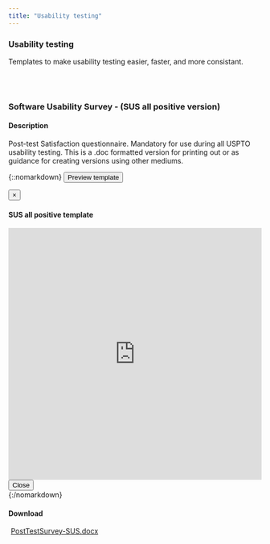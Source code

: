 ```yaml
---
title: "Usability testing"
---
```


<div class="pl-pattern">

<h3>Usability testing</h3>

Templates to make usability testing easier, faster, and more consistant.

<br><br>
</div>

<div class="pl-pattern">

### Software Usability Survey - \(SUS all positive version\)

#### Description

Post-test Satisfaction questionnaire. Mandatory for use during all USPTO usability testing. This is a .doc formatted version for printing out or as guidance for creating versions using other mediums.

{::nomarkdown}
    <button type="button" class="btn btn-primary" data-toggle="modal" data-target="#modal-susdoc">Preview template</button>
    <div class="modal fade" id="modal-susdoc" tabindex="-1" role="dialog" aria-labelledby="hd-pdf">
      <div class="modal-dialog" role="document">
        <div class="modal-content">
          <div class="modal-header">
            <button type="button" class="close" data-dismiss="modal" aria-label="Close"><span aria-hidden="true">&times;</span></button>
            <h4 class="modal-title" id="hd-pdf">SUS all positive template</h4>
          </div>
          <div class="modal-body">
            <iframe class="iframe-pdf" frameborder="0" src="http://docs.google.com/gview?url=http://uspto.github.io/designpatterns/docs/guides/downloads/PostTestSurvey-SUS.docx&amp;embedded=true" style="height: 500px; width: 100%"></iframe>
          </div>
          <div class="modal-footer">
            <button type="button" class="btn btn-default" data-dismiss="modal">Close</button>
          </div>
        </div>
      </div>
    </div>
{:/nomarkdown}

#### Download	

<a href="../downloads/PostTestSurvey-SUS.docx"><i class="icon icon-file-word-o" style="margin-right: 5px"></i>PostTestSurvey-SUS.docx</a>

<br><br>
</div>
